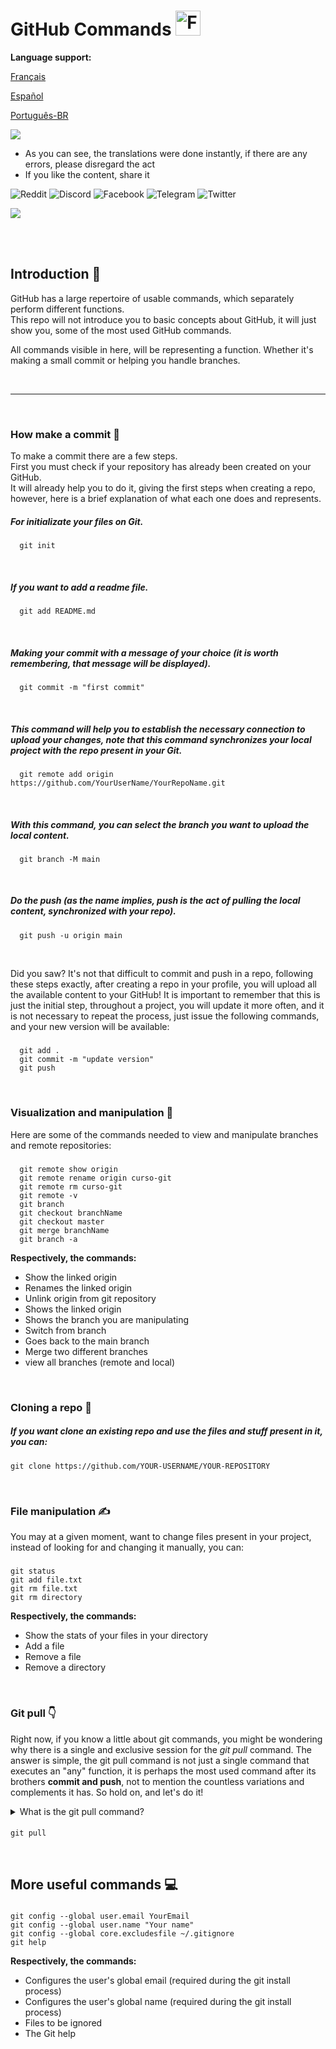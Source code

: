 # GitHub Commands <img src="https://user-images.githubusercontent.com/74038190/216122041-518ac897-8d92-4c6b-9b3f-ca01dcaf38ee.png" alt="Fire" width="40" />

**Language support:**

<p>
    <a href="/GitDocs/readme_fr.md">Français </a>
<p/> 
<p>
    <a href="/GitDocs/readme_es.md">Español</a>
<p/>
<p>
    <a href="/GitDocs/readme_pt-br.md">Português-BR</a>
<p/>
    
![](https://i.imgur.com/waxVImv.png)

* As you can see, the translations were done instantly, if there are any errors, please disregard the act
* If you like the content, share it

![Reddit](https://img.shields.io/badge/Reddit-%23FF4500.svg?style=for-the-badge&logo=Reddit&logoColor=white)
![Discord](https://img.shields.io/badge/Discord-%235865F2.svg?style=for-the-badge&logo=discord&logoColor=white)
![Facebook](https://img.shields.io/badge/Facebook-%231877F2.svg?style=for-the-badge&logo=Facebook&logoColor=white)
![Telegram](https://img.shields.io/badge/Telegram-2CA5E0?style=for-the-badge&logo=telegram&logoColor=white)
![Twitter](https://img.shields.io/badge/Twitter-%231DA1F2.svg?style=for-the-badge&logo=Twitter&logoColor=white)

![](https://i.imgur.com/waxVImv.png)

<br/>
<br/>

## Introduction 👶

GitHub has a large repertoire of usable commands, which separately perform different functions. <br /> 
This repo will not introduce you to basic concepts about GitHub, it will just show you, some of the most used GitHub commands.

All commands visible in here, will be representing a function. Whether it's making a small commit or helping you handle branches.

<br/>

---

<br/>

### How make a commit 🐤

To make a commit there are a few steps.
<br />
First you must check if your repository has already been created on your GitHub.
<br />
It will already help you to do it, giving the first steps when creating a repo, however, here is a brief explanation of what each one does and represents.

##### For initializate your files on Git.
      git init

<br />
      
##### If you want to add a readme file.
      git add README.md

<br />

##### Making your commit with a message of your choice (it is worth remembering, that message will be displayed).
      git commit -m "first commit"

<br />

##### This command will help you to establish the necessary connection to upload your changes, note that this command synchronizes your local project with the repo present in your Git.
      git remote add origin https://github.com/YourUserName/YourRepoName.git

<br />

##### With this command, you can select the branch you want to upload the local content.
      git branch -M main

<br />

##### Do the push (as the name implies, _push_ is the act of pulling the local content, synchronized with your repo).
      git push -u origin main

<br />

Did you saw? It's not that difficult to commit and push in a repo, following these steps exactly, after creating a repo in your profile, you will upload all the available content to your GitHub!
It is important to remember that this is just the initial step, throughout a project, you will update it more often, and it is not necessary to repeat the process, just issue the following commands, and your new version will be available:

##### 
      git add . 
      git commit -m "update version"
      git push
      
<br />

### Visualization and manipulation 🙌

Here are some of the commands needed to view and manipulate branches and remote repositories:

##### 
      git remote show origin
      git remote rename origin curso-git
      git remote rm curso-git
      git remote -v
      git branch
      git checkout branchName
      git checkout master
      git merge branchName
      git branch -a

**Respectively, the commands:**

* Show the linked origin
* Renames the linked origin
* Unlink origin from git repository
* Shows the linked origin
* Shows the branch you are manipulating
* Switch from branch
* Goes back to the main branch
* Merge two different branches
* view all branches (remote and local)

<br />

### Cloning a repo 👷

##### If you want clone an existing repo and use the files and stuff present in it, you can:
    git clone https://github.com/YOUR-USERNAME/YOUR-REPOSITORY

<br />

### File manipulation ✍️

You may at a given moment, want to change files present in your project, instead of looking for and changing it manually, you can:

#####
    git status
    git add file.txt
    git rm file.txt
    git rm directory 
    
**Respectively, the commands:**

* Show the stats of your files in your directory
* Add a file
* Remove a file
* Remove a directory

<br />

### Git pull 👇

Right now, if you know a little about git commands, you might be wondering why there is a single and exclusive session for the *git pull* command.
The answer is simple, the git pull command is not just a single command that executes an "any" function, it is perhaps the most used command after its brothers **commit and push**,
not to mention the countless variations and complements it has. So hold on, and let's do it!

<details>
<summary> What is the git pull command? </summary>
<br />
The git pull command is used to search and download content from remote repositories and immediately update the local repository so that the contents are the same, thus not having,
difference between the contents to be merged, without risk of errors or bugs.
<br />
<br />
In the first stage of the operation, git pull executes the git fetch command, which covers the local branch to which the HEAD points.
<br />
When the content is downloaded, git pull enters the merge workflow. The merge commit is created and the HEAD is updated to point to the new commit.
</details>

####
    git pull

<br />


## More useful commands 💻

#####
    git config --global user.email YourEmail
    git config --global user.name "Your name"
    git config --global core.excludesfile ~/.gitignore
    git help

**Respectively, the commands:**

* Configures the user's global email (required during the git install process)
* Configures the user's global name (required during the git install process)
* Files to be ignored
* The Git help 
